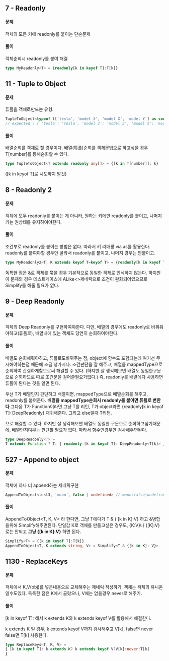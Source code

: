 ## 7 - Readonly
#### 문제 
객체의 모든 키에 readonly를 붙이는 단순문제
#### 풀이
객체순회시 readonly를 붙여 해결
```ts
type MyReadonly<T> = {readonly[k in keyof T]:T[k]}
```

## 11 - Tuple to Object
#### 문제
튜플을 객체로만드는 유형.
```ts
TupleToObject<typeof (['tesla', 'model 3', 'model X', 'model Y'] as const)>
// expected : { 'tesla': 'tesla', 'model 3': 'model 3', 'model X': 'model X', 'model Y': 'model Y' }
```

#### 풀이
배열순회를 객체로 할 경우이다.
배열(튜플)순회를 객체문법으로 하고싶을 경우 T[number]를 통해순회할 수 있다.

```ts
type TupleToObject<T extends readonly any[]> = {[k in T[number]]: k}
```
([k in keyof T]로 시도하지 말것)

## 8 - Readonly 2
#### 문제
객체에 모두 readonly를 붙이는 게 아니라, 
원하는 키에만 readonly를 붙이고, 나머지 키는 원상태를 유지하여야한다.

#### 풀이
조건부로 readonly를 붙이는 방법은 없다. 따라서 키 리매핑 via as를 활용한다.
readonly를 붙여야할 경우만 골라서 readonly를 붙이고, 나머지 경우는 안붙이고.

```ts
type MyReadonly2<T, K extends keyof T=keyof T> = {readonly[k in keyof T as k extends K? k:never]:T[k]} & {[k in keyof T as k extends K? never:k]:T[k]}
```

독특한 점은 &로 객체를 묶을 경우 기본적으로 동일한 객체로 인식하지 않는다.
하지만 이 문제의 경우 테스트케이스에 ALike<>제네릭으로 조건이 완화되어있으므로 Simplify를 해줄 필요가 없다.

## 9 - Deep Readonly
#### 문제
객체의 Deep Readonly를 구현하여야한다.
다만, 배열의 경우에도 readonly로 바꿔줘야하고(튜플로), 배열내에 있는 객체도 당연히 순회하여야한다.

#### 풀이
배열도 순회해줘야하고, 튜플로도바꿔주는 점, object에 함수도 포함되는데 여기선 무시해야하는점 때문에 조금 성가시다.
조건판단을 잘 해주고, 배열을 mappedType으로 순회하여 간결하게함으로써 해결할 수 있다.
(하지만 잘 생각해보면 배열도 동일한구문으로 순회하므로 따로 조건문을 걸어줄필요가없다.)
즉, readonly를 배열에다 사용하면 튜플이 된다는 것을 알면 된다.

우선 T가 배열인지 판단하고 배열이면, mappedType으로 배열순회를 해주고, readonly를 붙여준다. 
**배열을 mappedType순회시 readonly를 붙이면 튜플로 변한다**
그다음 T가 Function이라면 그냥 T를 리턴,
T가 object라면 {readonly[k in keyof T]: DeepReadonly<T>} 재귀해준다.
그리고 else일때 T리턴.

으로 해결할 수 있다.
하지만 잘 생각해보면 배열도 동일한 구문으로 순회하고싶기때문에, 배열인지여부는 판단할 필요가 없다.
따라서 함수인경우만 검사해주면된다.
```ts
type DeepReadonly<T> = 
T extends Function ? T: { readonly [k in keyof T]: DeepReadonly<T[k]> };
```

## 527 - Append to object
#### 문제
객체에 하나 더 append하는 제네릭구현
```ts
AppendToObject<test3, 'moon', false | undefined> // moon:false|undefined가 추가되어야함
```

#### 풀이
AppendToObject<T, K, V> 라 한다면,
그냥 T에다가 T & { [k in K]:V} 하고 &병합을위해 Simplify해주면된다.
단일값 K로 객체를 만들고싶은 경우도,  {K:V}나 {[K]:V}로는 안되고 **그냥 {[k in K]:V}** 하면 된다.

```ts
Simplify<T> = {[k in keyof T]:T[k]}
AppendToObject<T, K extends string, V> = Simplify<T & {[k in K]: V}>
```

## 1130 - ReplaceKeys
#### 문제
객체에서 K,V(obj)를 넣은내용으로 교체해주는 제네릭 작성하기.
객체는 객체의 유니온일수도있다.
독특한 점은 K에서 골랐으나, V에는 없을경우 never로 해주기.

#### 풀이
[k in keyof T]: 해서 k extends K와 k extends keyof V를 활용해서 해결한다.

k extends K 일 경우,
 k extends keyof V까지 검사해주고 V[k], 
 false면 never
false면 T[k] 사용한다.

```ts
type ReplaceKeys<T, K, V> = 
{ [k in keyof T]: k extends K? k extends keyof V?V[k]:never:T[k]
}
```
